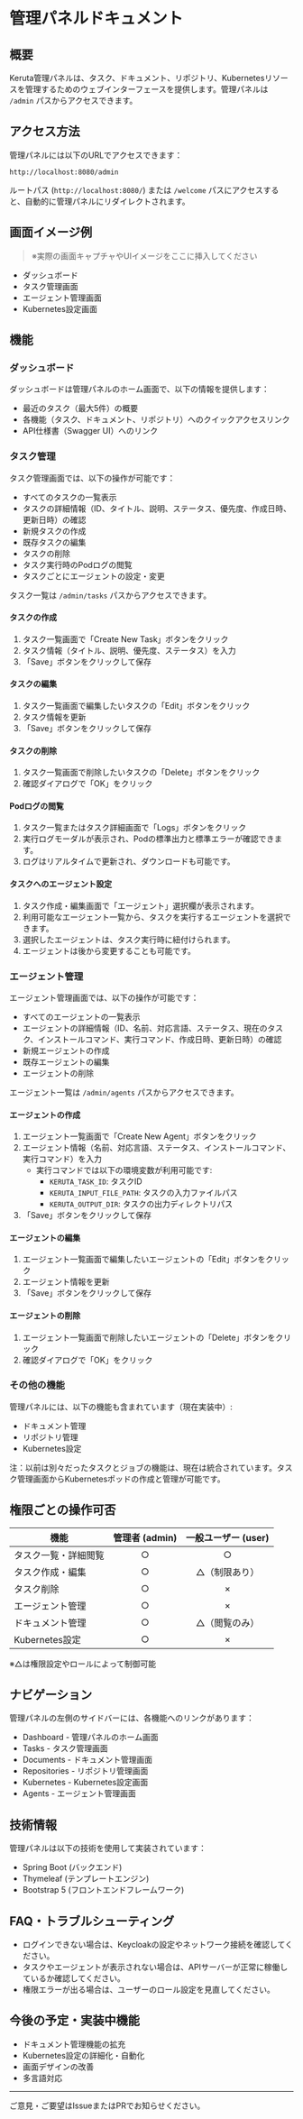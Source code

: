 # 管理パネルドキュメント

## 概要

Keruta管理パネルは、タスク、ドキュメント、リポジトリ、Kubernetesリソースを管理するためのウェブインターフェースを提供します。管理パネルは `/admin` パスからアクセスできます。

## アクセス方法

管理パネルには以下のURLでアクセスできます：

```
http://localhost:8080/admin
```

ルートパス (`http://localhost:8080/`) または `/welcome` パスにアクセスすると、自動的に管理パネルにリダイレクトされます。

## 画面イメージ例

> ※実際の画面キャプチャやUIイメージをここに挿入してください

- ダッシュボード
- タスク管理画面
- エージェント管理画面
- Kubernetes設定画面

## 機能

### ダッシュボード

ダッシュボードは管理パネルのホーム画面で、以下の情報を提供します：

- 最近のタスク（最大5件）の概要
- 各機能（タスク、ドキュメント、リポジトリ）へのクイックアクセスリンク
- API仕様書（Swagger UI）へのリンク

### タスク管理

タスク管理画面では、以下の操作が可能です：

- すべてのタスクの一覧表示
- タスクの詳細情報（ID、タイトル、説明、ステータス、優先度、作成日時、更新日時）の確認
- 新規タスクの作成
- 既存タスクの編集
- タスクの削除
- タスク実行時のPodログの閲覧
- タスクごとにエージェントの設定・変更

タスク一覧は `/admin/tasks` パスからアクセスできます。

#### タスクの作成

1. タスク一覧画面で「Create New Task」ボタンをクリック
2. タスク情報（タイトル、説明、優先度、ステータス）を入力
3. 「Save」ボタンをクリックして保存

#### タスクの編集

1. タスク一覧画面で編集したいタスクの「Edit」ボタンをクリック
2. タスク情報を更新
3. 「Save」ボタンをクリックして保存

#### タスクの削除

1. タスク一覧画面で削除したいタスクの「Delete」ボタンをクリック
2. 確認ダイアログで「OK」をクリック

#### Podログの閲覧

1. タスク一覧またはタスク詳細画面で「Logs」ボタンをクリック
2. 実行ログモーダルが表示され、Podの標準出力と標準エラーが確認できます。
3. ログはリアルタイムで更新され、ダウンロードも可能です。

#### タスクへのエージェント設定

1. タスク作成・編集画面で「エージェント」選択欄が表示されます。
2. 利用可能なエージェント一覧から、タスクを実行するエージェントを選択できます。
3. 選択したエージェントは、タスク実行時に紐付けられます。
4. エージェントは後から変更することも可能です。

### エージェント管理

エージェント管理画面では、以下の操作が可能です：

- すべてのエージェントの一覧表示
- エージェントの詳細情報（ID、名前、対応言語、ステータス、現在のタスク、インストールコマンド、実行コマンド、作成日時、更新日時）の確認
- 新規エージェントの作成
- 既存エージェントの編集
- エージェントの削除

エージェント一覧は `/admin/agents` パスからアクセスできます。

#### エージェントの作成

1. エージェント一覧画面で「Create New Agent」ボタンをクリック
2. エージェント情報（名前、対応言語、ステータス、インストールコマンド、実行コマンド）を入力
   - 実行コマンドでは以下の環境変数が利用可能です:
     - `KERUTA_TASK_ID`: タスクID
     - `KERUTA_INPUT_FILE_PATH`: タスクの入力ファイルパス
     - `KERUTA_OUTPUT_DIR`: タスクの出力ディレクトリパス
3. 「Save」ボタンをクリックして保存

#### エージェントの編集

1. エージェント一覧画面で編集したいエージェントの「Edit」ボタンをクリック
2. エージェント情報を更新
3. 「Save」ボタンをクリックして保存

#### エージェントの削除

1. エージェント一覧画面で削除したいエージェントの「Delete」ボタンをクリック
2. 確認ダイアログで「OK」をクリック

### その他の機能

管理パネルには、以下の機能も含まれています（現在実装中）:

- ドキュメント管理
- リポジトリ管理
- Kubernetes設定

注：以前は別々だったタスクとジョブの機能は、現在は統合されています。タスク管理画面からKubernetesポッドの作成と管理が可能です。

## 権限ごとの操作可否

| 機能             | 管理者 (admin) | 一般ユーザー (user) |
|------------------|:--------------:|:-------------------:|
| タスク一覧・詳細閲覧 |      ○         |         ○           |
| タスク作成・編集   |      ○         |         △（制限あり）|
| タスク削除         |      ○         |         ×           |
| エージェント管理   |      ○         |         ×           |
| ドキュメント管理   |      ○         |         △（閲覧のみ）|
| Kubernetes設定    |      ○         |         ×           |

※△は権限設定やロールによって制御可能

## ナビゲーション

管理パネルの左側のサイドバーには、各機能へのリンクがあります：

- Dashboard - 管理パネルのホーム画面
- Tasks - タスク管理画面
- Documents - ドキュメント管理画面
- Repositories - リポジトリ管理画面
- Kubernetes - Kubernetes設定画面
- Agents - エージェント管理画面

## 技術情報

管理パネルは以下の技術を使用して実装されています：

- Spring Boot (バックエンド)
- Thymeleaf (テンプレートエンジン)
- Bootstrap 5 (フロントエンドフレームワーク)

## FAQ・トラブルシューティング

- ログインできない場合は、Keycloakの設定やネットワーク接続を確認してください。
- タスクやエージェントが表示されない場合は、APIサーバーが正常に稼働しているか確認してください。
- 権限エラーが出る場合は、ユーザーのロール設定を見直してください。

## 今後の予定・実装中機能

- ドキュメント管理機能の拡充
- Kubernetes設定の詳細化・自動化
- 画面デザインの改善
- 多言語対応

---

ご意見・ご要望はIssueまたはPRでお知らせください。
